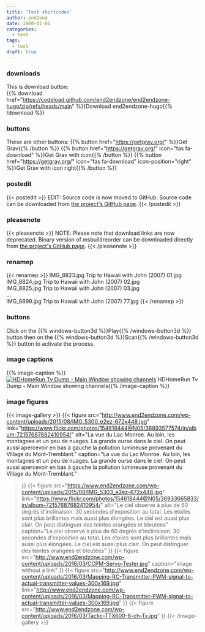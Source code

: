 ```yaml
---
title: 'Test shortcodes'
author: end2end
date: 1900-01-01
categories:
  - test
tags:
  - test
draft: true
---
```


### downloads
This is download button:</br>
{{% download href="https://codeload.github.com/end2endzone/end2endzone-hugo/zip/refs/heads/main" %}}Download end2endzone-hugo{{% /download %}}


### buttons
These are other buttons:
{{% button href="https://getgrav.org/" %}}Get Grav{{% /button %}} 
{{% button href="https://getgrav.org/" icon="fas fa-download" %}}Get Grav with icon{{% /button %}} 
{{% button href="https://getgrav.org/" icon="fas fa-download" icon-position="right" %}}Get Grav with icon right{{% /button %}} 


### postedit
{{< postedit >}}
  EDIT: Source code is now moved to GitHub. Source code can be downloaded from [the project's GitHub page](http://github.com/end2endzone/msbuildreorder).
{{< /postedit >}}


### pleasenote
{{< pleasenote >}}
  NOTE: Please note that download links are now deprecated. Binary version of msbuildreorder can be downloaded directly from [the project's GitHub page](http://github.com/end2endzone/msbuildreorder/releases).
{{< /pleasenote >}}


### renamep
{{< renamep >}}
  IMG_8823.jpg  Trip to Hawaii with John (2007) 01.jpg</br> IMG_8824.jpg  Trip to Hawaii with John (2007) 02.jpg<br /> IMG_8825.jpg  Trip to Hawaii with John (2007) 03.jpg<br /> ...<br /> IMG_8899.jpg  Trip to Hawaii with John (2007) 77.jpg
{{< /renamep >}}


### buttons
Click on the {{% windows-button3d %}}Play{{% /windows-button3d %}} button then on the {{% windows-button3d %}}Scan{{% /windows-button3d %}} button to activate the process.


### image captions
{{% image-caption %}}[![HDHomeRun Tv Dump - Main Window showing channels](https://www.end2endzone.com/wp-content/uploads/2015/02/HDHomeRun-Tv-Dump-Main-Window-showing-channels.png)](https://www.end2endzone.com/wp-content/uploads/2015/02/HDHomeRun-Tv-Dump-Main-Window-showing-channels.png) HDHomeRun Tv Dump - Main Window showing channels{{% /image-caption %}}

### image figures

{{< image-gallery >}}
  {{< figure
      src="http://www.end2endzone.com/wp-content/uploads/2015/08/IMG_5300_e2ez-672x448.jpg"
      link="https://www.flickr.com/photos/154618444@N05/36893577574/in/album-72157687682410954/"
      alt="La vue du Lac Monroe. Au loin, les montagnes et un peu de nuages. La grande ourse dans le ciel. On peut aussi apercevoir en bas à gauche la pollution lumineuse provenant du Village du Mont-Tremblant."
      caption="La vue du Lac Monroe. Au loin, les montagnes et un peu de nuages. La grande ourse dans le ciel. On peut aussi apercevoir en bas à gauche la pollution lumineuse provenant du Village du Mont-Tremblant."
  >}}
  {{< figure
      src="https://www.end2endzone.com/wp-content/uploads/2015/08/IMG_5303_e2ez-672x448.jpg"
      link="https://www.flickr.com/photos/154618444@N05/36933665833/in/album-72157687682410954/"
      alt="Le ciel observé à plus de 60 degrés d'inclinaison. 30 secondes d'exposition au total. Les étoiles sont plus brillantes mais aussi plus élongées. Le ciel est aussi plus clair. On peut distinguer des teintes orangées et bleutées"
      caption="Le ciel observé à plus de 60 degrés d'inclinaison. 30 secondes d'exposition au total. Les étoiles sont plus brillantes mais aussi plus élongées. Le ciel est aussi plus clair. On peut distinguer des teintes orangées et bleutées"
  >}}
  {{< figure
      src="http://www.end2endzone.com/wp-content/uploads/2016/03/CCPM-Servo-Tester.jpg"
      caption="image without a link"
  >}}
  {{< figure
      src="http://www.end2endzone.com/wp-content/uploads/2016/03/Mapping-RC-Transmitter-PWM-signal-to-actual-transmitter-values-300x169.jpg"
      link="http://www.end2endzone.com/wp-content/uploads/2016/03/Mapping-RC-Transmitter-PWM-signal-to-actual-transmitter-values-300x169.jpg"
  >}}
  {{< figure
      src="http://www.end2endzone.com/wp-content/uploads/2016/03/Tactic-TTX600-6-ch-Tx.jpg"
  >}}
{{< /image-gallery >}}
